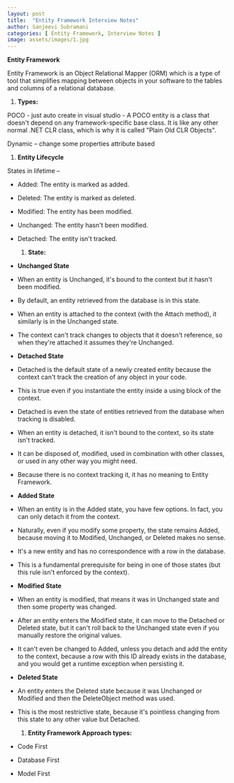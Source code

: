 ```yaml
---
layout: post
title:  "Entity Framework Interview Notes"
author: Sanjeevi Subramani
categories: [ Entity Framework, Interview Notes ]
image: assets/images/1.jpg
---
```

**Entity Framework**

Entity Framework is an Object Relational Mapper (ORM) which is a type of tool that simplifies mapping between objects in your software to the tables and columns of a relational database.

  1. **Types:**

POCO - just auto create in visual studio - A POCO entity is a class that doesn&#39;t depend on any framework-specific base class. It is like any other normal .NET CLR class, which is why it is called &quot;Plain Old CLR Objects&quot;.

Dynamic – change some properties attribute based

  1. **Entity Lifecycle**

States in lifetime –

- Added: The entity is marked as added.

- Deleted: The entity is marked as deleted.

- Modified: The entity has been modified.

- Unchanged: The entity hasn&#39;t been modified.

- Detached: The entity isn&#39;t tracked.

  1. **State:**

- **Unchanged State**

- When an entity is Unchanged, it&#39;s bound to the context but it hasn&#39;t been modified.

- By default, an entity retrieved from the database is in this state.

- When an entity is attached to the context (with the Attach method), it similarly is in the Unchanged state.

- The context can&#39;t track changes to objects that it doesn&#39;t reference, so when they&#39;re attached it assumes they&#39;re Unchanged.

- **Detached State**

- Detached is the default state of a newly created entity because the context can&#39;t track the creation of any object in your code.

- This is true even if you instantiate the entity inside a using block of the context.

- Detached is even the state of entities retrieved from the database when tracking is disabled.

- When an entity is detached, it isn&#39;t bound to the context, so its state isn&#39;t tracked.

- It can be disposed of, modified, used in combination with other classes, or used in any other way you might need.

- Because there is no context tracking it, it has no meaning to Entity Framework.

- **Added State**

- When an entity is in the Added state, you have few options. In fact, you can only detach it from the context.

- Naturally, even if you modify some property, the state remains Added, because moving it to Modified, Unchanged, or Deleted makes no sense.

- It&#39;s a new entity and has no correspondence with a row in the database.

- This is a fundamental prerequisite for being in one of those states (but this rule isn&#39;t enforced by the context).

- **Modified State**

- When an entity is modified, that means it was in Unchanged state and then some property was changed.

- After an entity enters the Modified state, it can move to the Detached or Deleted state, but it can&#39;t roll back to the Unchanged state even if you manually restore the original values.

- It can&#39;t even be changed to Added, unless you detach and add the entity to the context, because a row with this ID already exists in the database, and you would get a runtime exception when persisting it.

- **Deleted State**

- An entity enters the Deleted state because it was Unchanged or Modified and then the DeleteObject method was used.

- This is the most restrictive state, because it&#39;s pointless changing from this state to any other value but Detached.

  1. **Entity Framework Approach types:**

- Code First
- Database First
- Model First